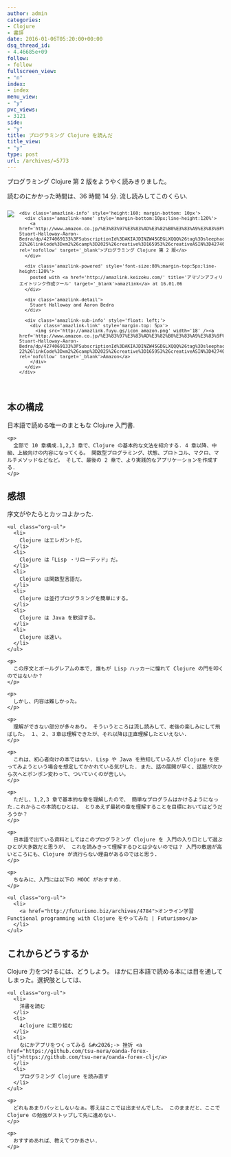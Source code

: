 ```yaml
---
author: admin
categories:
- Clojure
- 書評
date: 2016-01-06T05:20:00+00:00
dsq_thread_id:
- 4.46685e+09
follow:
- follow
fullscreen_view:
- "n"
index:
- index
menu_view:
- "y"
pvc_views:
- 3121
side:
- "y"
title: プログラミング Clojure を読んだ
title_view:
- "y"
type: post
url: /archives/=5773
---
```


プログラミング Clojure 第 2 版をようやく読みきりました。 

読むのにかかった時間は、36 時間 14 分. 流し読みしてこのくらい. 

<div class='amazlink-box' style='text-align:left;padding-bottom:20px;font-size:small;/zoom: 1;overflow: hidden;'>
  <div class='amazlink-list' style='clear: both;'>
    <div class='amazlink-image' style='float:left;margin:0px 12px 1px 0px;'>
      <a href='http://www.amazon.co.jp/%E3%83%97%E3%83%AD%E3%82%B0%E3%83%A9%E3%83%9F%E3%83%B3%E3%82%B0Clojure-Stuart-Halloway-Aaron-Bedra/dp/4274069133%3FSubscriptionId%3DAKIAJDINZW45GEGLXQQQ%26tag%3Dsleephacker-22%26linkCode%3Dxm2%26camp%3D2025%26creative%3D165953%26creativeASIN%3D4274069133' target='_blank' rel='nofollow'><img src='http://ecx.images-amazon.com/images/I/512fApbP-4L._SL160_.jpg' style='border: none;' /></a>
    </div>
    
    <div class='amazlink-info' style='height:160; margin-bottom: 10px'>
      <div class='amazlink-name' style='margin-bottom:10px;line-height:120%'>
        <a href='http://www.amazon.co.jp/%E3%83%97%E3%83%AD%E3%82%B0%E3%83%A9%E3%83%9F%E3%83%B3%E3%82%B0Clojure-Stuart-Halloway-Aaron-Bedra/dp/4274069133%3FSubscriptionId%3DAKIAJDINZW45GEGLXQQQ%26tag%3Dsleephacker-22%26linkCode%3Dxm2%26camp%3D2025%26creative%3D165953%26creativeASIN%3D4274069133' rel='nofollow' target='_blank'>プログラミング Clojure 第 2 版</a>
      </div>
      
      <div class='amazlink-powered' style='font-size:80%;margin-top:5px;line-height:120%'>
        posted with <a href='http://amazlink.keizoku.com/' title='アマゾンアフィリエイトリンク作成ツール' target='_blank'>amazlink</a> at 16.01.06
      </div>
      
      <div class='amazlink-detail'>
        Stuart Halloway and Aaron Bedra
      </div>
      
      <div class='amazlink-sub-info' style='float: left;'>
        <div class='amazlink-link' style='margin-top: 5px'>
          <img src='http://amazlink.fuyu.gs/icon_amazon.png' width='18' /><a href='http://www.amazon.co.jp/%E3%83%97%E3%83%AD%E3%82%B0%E3%83%A9%E3%83%9F%E3%83%B3%E3%82%B0Clojure-Stuart-Halloway-Aaron-Bedra/dp/4274069133%3FSubscriptionId%3DAKIAJDINZW45GEGLXQQQ%26tag%3Dsleephacker-22%26linkCode%3Dxm2%26camp%3D2025%26creative%3D165953%26creativeASIN%3D4274069133' rel='nofollow' target='_blank'>Amazon</a>
        </div>
      </div>
    </div>
  </div>
</div>

<div id="outline-container-orgheadline1" class="outline-2">
  <h2 id="orgheadline1">
    本の構成
  </h2>
  
  <div class="outline-text-2" id="text-orgheadline1">
    <p>
      日本語で読める唯一のまともな Clojure 入門書.
    </p>
    
    <p>
      全部で 10 章構成.1,2,3 章で、Clojure の基本的な文法を紹介する. 4 章以降、中級、上級向けの内容になってくる。 関数型プログラミング、状態、プロトコル、マクロ、マルチメソッドなどなど。 そして、最後の 2 章で、より実践的なアプリケーションを作成する.
    </p>
  </div>
</div>

<div id="outline-container-orgheadline2" class="outline-2">
  <h2 id="orgheadline2">
    感想
  </h2>
  
  <div class="outline-text-2" id="text-orgheadline2">
    <p>
      序文がやたらとカッコよかった.
    </p>
    
    <ul class="org-ul">
      <li>
        Clojure はエレガントだ。
      </li>
      <li>
        Clojure は「Lisp ・リローデッド」だ。
      </li>
      <li>
        Clojure は関数型言語だ。
      </li>
      <li>
        Clojure は並行プログラミングを簡単にする。
      </li>
      <li>
        Clojure は Java を歓迎する。
      </li>
      <li>
        Clojure は速い。
      </li>
    </ul>
    
    <p>
      この序文とポールグレアムの本で, 誰もが Lisp ハッカーに憧れて Clojure の門を叩くのではないか？
    </p>
    
    <p>
      しかし、内容は難しかった。
    </p>
    
    <p>
      理解ができない部分が多々あり。 そういうところは流し読みして、老後の楽しみにして飛ばした。 １、２、３章は理解できたが、それ以降は正直理解したといえない.
    </p>
    
    <p>
      これは、初心者向けの本ではない. Lisp や Java を熟知している人が Clojure を使ってみようという場合を想定してかかれている気がした. また、話の展開が早く、話題が次から次へとポンポン変わって、ついていくのが苦しい。
    </p>
    
    <p>
      ただし、1,2,3 章で基本的な章を理解したので、 簡単なプログラムはかけるようになった.これからこの本読むひとは、 とりあえず最初の章を理解することを目標においてはどうだろうか？
    </p>
    
    <p>
      日本語で出ている資料としてはこのプログラミング Clojure を 入門の入り口として選ぶひとが大多数だと思うが、 これを読みきって理解するひとは少ないのでは？ 入門の敷居が高いところにも、Clojure が流行らない理由があるのではと思う.
    </p>
    
    <p>
      ちなみに、入門には以下の MOOC がおすすめ.
    </p>
    
    <ul class="org-ul">
      <li>
        <a href="http://futurismo.biz/archives/4784">オンライン学習 Functional programming with Clojure をやってみた | Futurismo</a>
      </li>
    </ul>
  </div>
</div>

<div id="outline-container-orgheadline3" class="outline-2">
  <h2 id="orgheadline3">
    これからどうするか
  </h2>
  
  <div class="outline-text-2" id="text-orgheadline3">
    <p>
      Clojure 力をつけるには、どうしよう。 ほかに日本語で読める本には目を通してしまった。選択肢としては、
    </p>
    
    <ul class="org-ul">
      <li>
        洋書を読む
      </li>
      <li>
        4clojure に取り組む
      </li>
      <li>
        なにかアプリをつくってみる &#x2026;-> 挫折 <a href="https://github.com/tsu-nera/oanda-forex-clj">https://github.com/tsu-nera/oanda-forex-clj</a>
      </li>
      <li>
        プログラミング Clojure を読み直す
      </li>
    </ul>
    
    <p>
      どれもあまりパッとしないなぁ。答えはここでは出ませんでした。 このままだと、ここで Clojure の勉強がストップして先に進めない.
    </p>
    
    <p>
      おすすめあれば、教えてつかあさい.
    </p>
  </div>
</div>